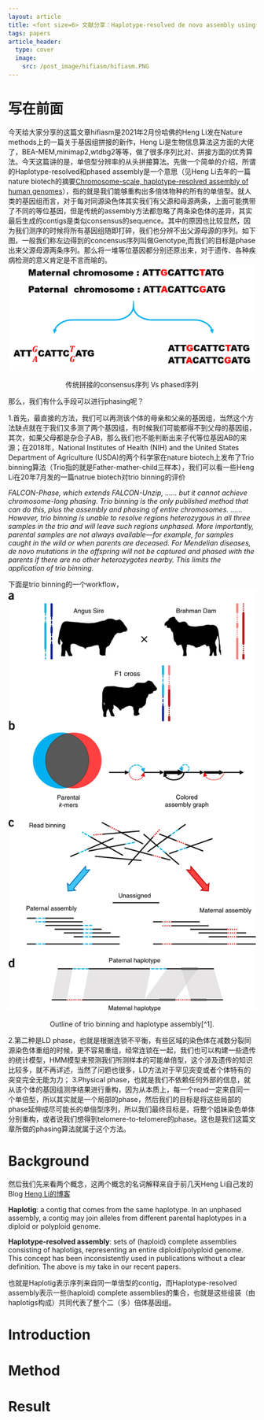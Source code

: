 ```yaml
---
layout: article
title: <font size=6> 文献分享：Haplotype-resolved de novo assembly using phased assembly graphs with hifiasm </font>
tags: papers
article_header:
  type: cover
  image: 
    src: /post_image/hifiasm/hifiasm.PNG
---
```


# 写在前面
今天给大家分享的这篇文章hifiasm是2021年2月份哈佛的Heng Li发在Nature methods上的一篇关于基因组拼接的新作，Heng Li是生物信息算法这方面的大佬了，BEA-MEM,minimap2,wtdbg2等等，做了很多序列比对、拼接方面的优秀算法。今天这篇讲的是，单倍型分辨率的从头拼接算法。<!--more-->先做一个简单的介绍，所谓的Haplotype-resolved和phased assembly是一个意思（见Heng Li去年的一篇nature biotech的摘要[Chromosome-scale, haplotype-resolved assembly of human genomes](https://www.nature.com/articles/s41587-020-0711-0)），指的就是我们能够重构出多倍体物种的所有的单倍型。就人类的基因组而言，对于每对同源染色体其实我们有父源和母源两条，上面可能携带了不同的等位基因，但是传统的assembly方法都忽略了两条染色体的差异，其实最后生成的contigs是类似consensus的sequence。其中的原因也比较显然，因为我们测序的时候将所有基因组随即打碎，我们也分辨不出父源母源的序列。如下图，一般我们称左边得到的concensus序列叫做Genotype,而我们的目标是phase出来父源母源两条序列。那么将一堆等位基因都分别还原出来，对于遗传、各种疾病检测的意义肯定是不言而喻的。
![传统拼接的consensus序列 VS phased序列](/post_image/hifiasm/phased_seq.png)

<center> 传统拼接的consensus序列 Vs phased序列 </center>

那么，我们有什么手段可以进行phasing呢？

1.首先，最直接的方法，我们可以再测该个体的母亲和父亲的基因组，当然这个方法缺点就在于我们又多测了两个基因组，有时候我们可能都得不到父母的基因组，其次，如果父母都是杂合子AB，那么我们也不能判断出来子代等位基因AB的来源；在2018年，National Institutes of Health (NIH) and the United States Department of Agriculture (USDA)的两个科学家在nature biotech上发布了Trio binning算法（Trio指的就是Father-mather-child三样本），我们可以看一些Heng Li在20年7月发的一篇natrue biotech对trio binning的评价
>
*FALCON-Phase, which extends FALCON-Unzip, ...... but it cannot achieve chromosome-long phasing. Trio binning is the only published method that can do this, plus the assembly and phasing of entire chromosomes. ...... However, trio binning is unable to resolve regions heterozygous in all three samples in the trio and will leave such regions unphased. More importantly, parental samples are not always available—for example, for samples caught in the wild or when parents are deceased. For Mendelian diseases, de novo mutations in the offspring will not be captured and phased with the parents if there are no other heterozygotes nearby. This limits the application of trio binning.*
>

下面是trio binning的一个workflow，
![Outline of trio binning and haplotype assembly](/post_image/hifiasm/trio_binning.PNG)

<center> Outline of trio binning and haplotype assembly[^1].</center>


2.第二种是LD phase，也就是根据连锁不平衡，有些区域的染色体在减数分裂同源染色体重组的时候，更不容易重组，经常连锁在一起，我们也可以构建一些遗传的统计模型，HMM模型来预测我们所测样本的可能单倍型，这个涉及遗传的知识比较多，就不再详述，当然了问题也很多，LD方法对于罕见突变或者个体特有的突变完全无能为力；
3.Physical phase，也就是我们不依赖任何外部的信息，就从该个体的基因组测序结果进行重构，因为从本质上，每一个read一定来自同一个单倍型，所以其实就是一个局部的phase，然后我们的目标是将这些局部的phase延伸成尽可能长的单倍型序列，所以我们最终目标是，将整个姐妹染色单体分别重构，或者说我们想得到telomere-to-telomere的phase。这也是我们这篇文章所做的phasing算法就属于这个方法。

# Background
然后我们先来看两个概念，这两个概念的名词解释来自于前几天Heng Li自己发的Blog [Heng Li的博客](https://lh3.github.io/2021/04/17/concepts-in-phased-assemblies)

**Haplotig**: a contig that comes from the same haplotype. In an unphased assembly, a contig may join alleles from different parental haplotypes in a diploid or polyploid genome.

**Haplotype-resolved assembly**: sets of (haploid) complete assemblies consisting of haplotigs, representing an entire diploid/polyploid genome. This concept has been inconsistently used in publications without a clear definition. The above is my take in our recent papers.

也就是Haplotig表示序列来自同一单倍型的contig，而Haplotype-resolved assembly表示一些(haploid) complete assemblies的集合，也就是这些组装（由haplotigs构成）共同代表了整个二（多）倍体基因组。

# Introduction

# Method

# Result

[^1]:图片来源[De novo assembly of haplotype-resolved genomes with trio binning](https://www.nature.com/articles/nbt.4277)
